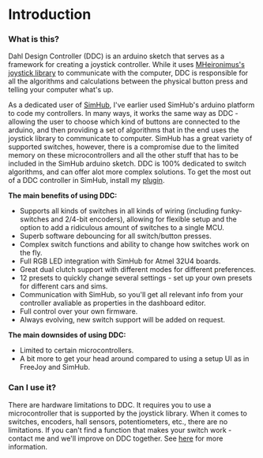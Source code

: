 # Introduction

### What is this?

Dahl Design Controller (DDC) is an arduino sketch that serves as a framework for creating a joystick controller. While it uses [MHeironimus's joystick library](https://github.com/MHeironimus/ArduinoJoystickLibrary) to communicate with the computer, DDC is responsible for all the algorithms and calculations between the physical button press and telling your computer what's up.

As a dedicated user of [SimHub](https://github.com/SHWotever/SimHub), I've earlier used SimHub's arduino platform to code my controllers. In many ways, it works the same way as DDC - allowing the user to choose which kind of buttons are connected to the arduino, and then providing a set of algorithms that in the end uses the joystick library to communicate to computer. SimHub has a great variety of supported switches, however, there is a compromise due to the limited memory on these microcontrollers and all the other stuff that has to be included in the SimHub arduino sketch. DDC is 100% dedicated to switch algorithms, and can offer alot more complex solutions. To get the most out of a DDC controller in SimHub, install my [plugin](https://github.com/andreasdahl1987/DahlDesignProperties).

**The main benefits of using DDC:**

* Supports all kinds of switches in all kinds of wiring (including funky-switches and 2/4-bit encoders), allowing for flexible setup and the option to add a ridiculous amount of switches to a single MCU.
* Superb software debouncing for all switch/button presses.
* Complex switch functions and ability to change how switches work on the fly.
* Full RGB LED integration with SimHub for Atmel 32U4 boards.
* Great dual clutch support with different modes for different preferences.
* 12 presets to quickly change several settings - set up your own presets for different cars and sims.
* Communication with SimHub, so you'll get all relevant info from your controller avaliable as properties in the dashboard editor.
* Full control over your own firmware.
* Always evolving, new switch support will be added on request.

**The main downsides of using DDC:**

* Limited to certain microcontrollers.&#x20;
* A bit more to get your head around compared to using a setup UI as in FreeJoy and SimHub.&#x20;

### Can I use it?

There are hardware limitations to DDC. It requires you to use a microcontroller that is supported by the joystick library. When it comes to switches, encoders, hall sensors, potentiometers, etc., there are no limitations. If you can't find a function that makes your switch work - contact me and we'll improve on DDC together. See [here](supported-hardware.md) for more information.&#x20;
